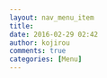 ```yaml
---
layout: nav_menu_item
title: 
date: 2016-02-29 02:42
author: kojirou
comments: true
categories: [Menu]
---
```

 

